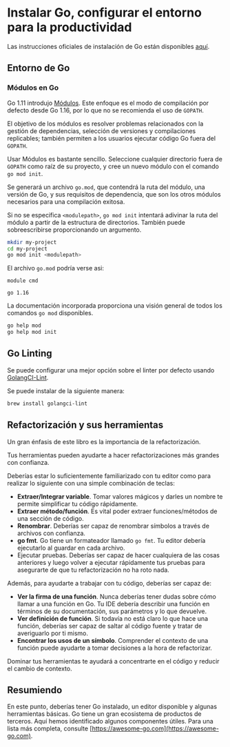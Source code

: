 # Instalar Go, configurar el entorno para la productividad

Las instrucciones oficiales de instalación de Go están disponibles [aquí](https://golang.org/doc/install).

## Entorno de Go

### Módulos en Go

Go 1.11 introdujo [Módulos](https://go.dev/wiki/Modules). Este enfoque es el modo de compilación por defecto desde Go 1.16, por lo que no se recomienda el uso de `GOPATH`.

El objetivo de los módulos es resolver problemas relacionados con la gestión de dependencias, selección de versiones y compilaciones replicables; también permiten a los usuarios ejecutar código Go fuera del `GOPATH`.

Usar Módulos es bastante sencillo. Seleccione cualquier directorio fuera de `GOPATH` como raíz de su proyecto, y cree un nuevo módulo con el comando `go mod init`.

Se generará un archivo `go.mod`, que contendrá la ruta del módulo, una versión de Go, y sus requisitos de dependencia, que son los otros módulos necesarios para una compilación exitosa.

Si no se especifica `<modulepath>`, `go mod init` intentará adivinar la ruta del módulo a partir de la estructura de directorios. También puede sobreescribirse proporcionando un argumento.

```sh
mkdir my-project
cd my-project
go mod init <modulepath>
```

El archivo `go.mod` podría verse asi:

```
module cmd

go 1.16

```

La documentación incorporada proporciona una visión general de todos los comandos `go mod` disponibles.

```sh
go help mod
go help mod init
```

## Go Linting

Se puede configurar una mejor opción sobre el linter por defecto usando [GolangCI-Lint](https://golangci-lint.run).

Se puede instalar de la siguiente manera:

```sh
brew install golangci-lint
```

## Refactorización y sus herramientas

Un gran énfasis de este libro es la importancia de la refactorización.

Tus herramientas pueden ayudarte a hacer refactorizaciones más grandes con confianza.

Deberías estar lo suficientemente familiarizado con tu editor como para realizar lo siguiente con una simple combinación de teclas:

- **Extraer/Integrar variable**. Tomar valores mágicos y darles un nombre te permite simplificar tu código rápidamente.
- **Extraer método/función**. Es vital poder extraer funciones/métodos de una sección de código.
- **Renombrar**. Deberías ser capaz de renombrar símbolos a través de archivos con confianza.
- **go fmt**. Go tiene un formateador llamado `go fmt`. Tu editor debería ejecutarlo al guardar en cada archivo.
- Ejecutar pruebas. Deberías ser capaz de hacer cualquiera de las cosas anteriores y luego volver a ejecutar rápidamente tus pruebas para asegurarte de que tu refactorización no ha roto nada.

Además, para ayudarte a trabajar con tu código, deberías ser capaz de:

- **Ver la firma de una función**. Nunca deberías tener dudas sobre cómo llamar a una función en Go. Tu IDE debería describir una función en términos de su documentación, sus parámetros y lo que devuelve.
- **Ver definición de función**. Si todavía no está claro lo que hace una función, deberías ser capaz de saltar al código fuente y tratar de averiguarlo por ti mismo.
- **Encontrar los usos de un símbolo**. Comprender el contexto de una función puede ayudarte a tomar decisiones a la hora de refactorizar.

Dominar tus herramientas te ayudará a concentrarte en el código y reducir el cambio de contexto.

## Resumiendo

En este punto, deberías tener Go instalado, un editor disponible y algunas herramientas básicas. Go tiene un gran ecosistema de productos de terceros. Aquí hemos identificado algunos componentes útiles. Para una lista más completa, consulte [https://awesome-go.com](https://awesome-go.com).
